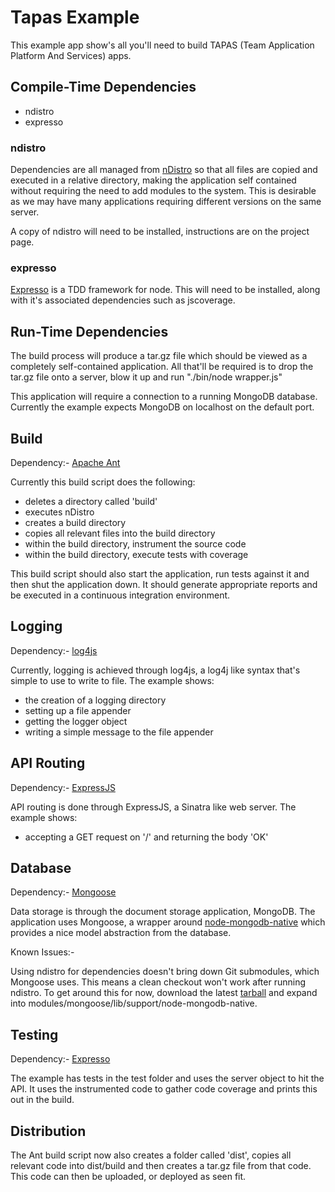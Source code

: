 Tapas Example
=============

This example app show's all you'll need to build TAPAS (Team Application Platform And Services) apps.  

Compile-Time Dependencies
-------------------------

* ndistro
* expresso

### ndistro

Dependencies are all managed from [nDistro](http://github.com/visionmedia/ndistro) so that all files are copied and executed in a relative directory, making the application self contained without requiring the need to add modules to the system.  This is desirable as we may have many applications requiring different versions on the same server.

A copy of ndistro will need to be installed, instructions are on the project page.

### expresso

[Expresso](http://github.com/visionmedia/expresso) is a TDD framework for node.  This will need to be installed, along with it's associated dependencies such as jscoverage.

Run-Time Dependencies
---------------------

The build process will produce a tar.gz file which should be viewed as a completely self-contained application.  All that'll be required is to drop the tar.gz file onto a server, blow it up and run "./bin/node wrapper.js"

This application will require a connection to a running MongoDB database.  Currently the example expects MongoDB on localhost on the default port.

Build
-----

Dependency:- [Apache Ant](http://ant.apache.org/)  

Currently this build script does the following:

* deletes a directory called 'build'
* executes nDistro
* creates a build directory
* copies all relevant files into the build directory
* within the build directory, instrument the source code
* within the build directory, execute tests with coverage

This build script should also start the application, run tests against it and then shut the application down. It should generate appropriate reports and be executed in a continuous integration environment.

Logging
-------

Dependency:- [log4js](http://github.com/csausdev/log4js-node)

Currently, logging is achieved through log4js, a log4j like syntax that's simple to use to write to file.  The example shows:

* the creation of a logging directory 
* setting up a file appender
* getting the logger object
* writing a simple message to the file appender

API Routing
-----------

Dependency:- [ExpressJS](http://expressjs.com)

API routing is done through ExpressJS, a Sinatra like web server.  The example shows:

* accepting a GET request on '/' and returning the body 'OK'

Database
--------

Dependency:- [Mongoose](http://www.learnboost.com/mongoose/)

Data storage is through the document storage application, MongoDB.  The application uses Mongoose, a wrapper around [node-mongodb-native](http://github.com/christkv/node-mongodb-native) which provides a nice model abstraction from the database.

Known Issues:- 

Using ndistro for dependencies doesn't bring down Git submodules, which Mongoose uses.  This means a clean checkout won't work after running ndistro.  To get around this for now, download the latest [tarball](http://github.com/christkv/node-mongodb-native/downloads) and expand into modules/mongoose/lib/support/node-mongodb-native.

Testing
-------

Dependency:- [Expresso](http://github.com/visionmedia/expresso)

The example has tests in the test folder and uses the server object to hit the API. It uses the instrumented code to gather code coverage and prints this out in the build.

Distribution
------------

The Ant build script now also creates a folder called 'dist', copies all relevant code into dist/build and then creates a tar.gz file from that code.  This code can then be uploaded, or deployed as seen fit.  
